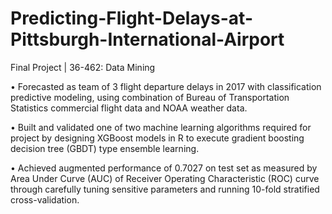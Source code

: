 # Predicting-Flight-Delays-at-Pittsburgh-International-Airport
Final Project | 36-462: Data Mining

•	Forecasted as team of 3 flight departure delays in 2017 with classification predictive modeling, using combination of Bureau of Transportation Statistics commercial flight data and NOAA weather data. 

•	Built and validated one of two machine learning algorithms required for project by designing XGBoost models in R to execute gradient boosting decision tree (GBDT) type ensemble learning. 

•	Achieved augmented performance of 0.7027 on test set as measured by Area Under Curve (AUC) of Receiver Operating Characteristic (ROC) curve through carefully tuning sensitive parameters and running 10-fold stratified cross-validation.
